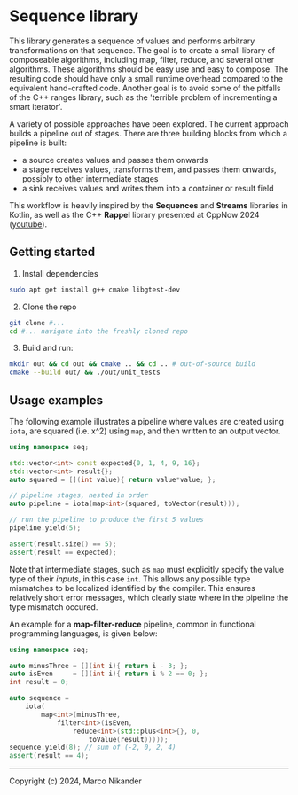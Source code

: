 # Sequence library

This library generates a sequence of values and performs arbitrary transformations on that sequence.
The goal is to create a small library of composeable algorithms, including map, filter, reduce, and several other algorithms.
These algorithms should be easy use and easy to compose.
The resulting code should have only a small runtime overhead compared to the equivalent hand-crafted code.
Another goal is to avoid some of the pitfalls of the C++ ranges library, such as the 'terrible problem of incrementing a smart iterator'.

A variety of possible approaches have been explored.
The current approach builds a pipeline out of stages.
There are three building blocks from which a pipeline is built:
- a source creates values and passes them onwards
- a stage receives values, transforms them, and passes them onwards, possibly to other intermediate stages
- a sink receives values and writes them into a container or result field

This workflow is heavily inspired by the **Sequences** and **Streams** libraries in Kotlin, as well as the C++ **Rappel** library presented at CppNow 2024 ([youtube](https://www.youtube.com/watch?v=itnyR9j8y6E)).

## Getting started

1. Install dependencies
```bash
sudo apt get install g++ cmake libgtest-dev
```

2. Clone the repo
```bash
git clone #...
cd #... navigate into the freshly cloned repo
```

3. Build and run:
```bash
mkdir out && cd out && cmake .. && cd .. # out-of-source build
cmake --build out/ && ./out/unit_tests
```

## Usage examples

The following example illustrates a pipeline where values are created using `iota`, are squared (i.e. x^2) using `map`, and then written to an output vector.

```cpp
using namespace seq;

std::vector<int> const expected{0, 1, 4, 9, 16};
std::vector<int> result{};
auto squared = [](int value){ return value*value; };

// pipeline stages, nested in order
auto pipeline = iota(map<int>(squared, toVector(result)));

// run the pipeline to produce the first 5 values
pipeline.yield(5);

assert(result.size() == 5);
assert(result == expected);
```

Note that intermediate stages, such as `map` must explicitly specify the value type of their _inputs_, in this case `int`.
This allows any possible type mismatches to be localized identified by the compiler.
This ensures relatively short error messages, which clearly state where in the pipeline the type mismatch occured.

An example for a **map-filter-reduce** pipeline, common in functional programming languages, is given below:

```cpp
using namespace seq;

auto minusThree = [](int i){ return i - 3; };
auto isEven     = [](int i){ return i % 2 == 0; };
int result = 0;

auto sequence =
    iota(
        map<int>(minusThree,
            filter<int>(isEven,
                reduce<int>(std::plus<int>{}, 0,
                    toValue(result)))));
sequence.yield(8); // sum of (-2, 0, 2, 4)
assert(result == 4);
```

---
Copyright (c) 2024, Marco Nikander
